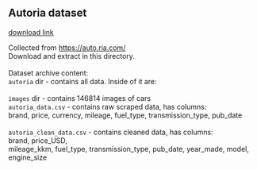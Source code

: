 ## Autoria dataset
[download link](https://drive.google.com/file/d/1c9sgnJbLiAxps5DyJTzJmF0PqEyRAN9S/view?usp=sharing)

Collected from https://auto.ria.com/<br>
Download and extract in this directory.<br>
<br>
Dataset archive content:<br>
`autoria` dir - contains all data. Inside of it are:
<br><br>
`images` dir - contains 146814 images of cars
<br>
`autoria_data.csv` - contains raw scraped data, has columns:
<br>
brand,
price,
currency,
mileage,
fuel_type,
transmission_type,
pub_date
<br><br>
`autoria_clean_data.csv` - contains cleaned data, has columns:
<br>
brand,
price_USD, 	
mileage_kkm,
fuel_type,
transmission_type,
pub_date,
year_made,
model,
engine_size
